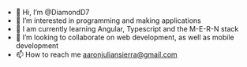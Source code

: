 - 👋 Hi, I’m @DiamondD7
- 👀 I’m interested in programming and making applications
- 🌱 I am currently learning Angular, Typescript and the M-E-R-N stack
- 💞️ I’m looking to collaborate on web development, as well as mobile development
- 📫 How to reach me aaronjuliansierra@gmail.com

<!---
DiamondD7/DiamondD7 is a ✨ special ✨ repository because its `README.md` (this file) appears on your GitHub profile.
You can click the Preview link to take a look at your changes.
--->
